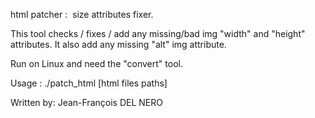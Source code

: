 html patcher : <img> size attributes fixer.

This tool checks / fixes / add any missing/bad img "width" and "height" attributes. 
It also add any missing "alt" img attribute.

Run on Linux and need the "convert" tool.

Usage : ./patch_html [html files paths]

Written by: Jean-François DEL NERO

